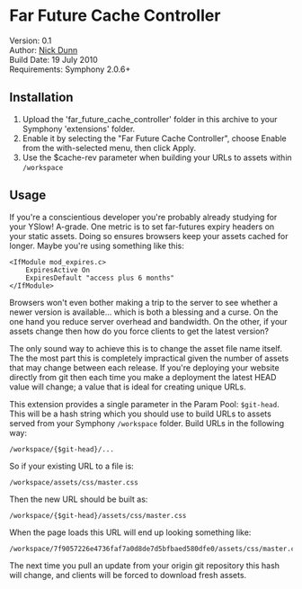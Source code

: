 # Far Future Cache Controller
 
Version: 0.1  
Author: [Nick Dunn](http://nick-dunn.co.uk)  
Build Date: 19 July 2010  
Requirements: Symphony 2.0.6+

## Installation
 
1. Upload the 'far_future_cache_controller' folder in this archive to your Symphony 'extensions' folder.
2. Enable it by selecting the "Far Future Cache Controller", choose Enable from the with-selected menu, then click Apply.
3. Use the $cache-rev parameter when building your URLs to assets within `/workspace`


## Usage

If you're a conscientious developer you're probably already studying for your YSlow! A-grade. One metric is to set far-futures expiry headers on your static assets. Doing so ensures browsers keep your assets cached for longer. Maybe you're using something like this:

	<IfModule mod_expires.c>
		ExpiresActive On
		ExpiresDefault "access plus 6 months"
	</IfModule>

Browsers won't even bother making a trip to the server to see whether a newer version is available... which is both a blessing and a curse. On the one hand you reduce server overhead and bandwidth. On the other, if your assets change then how do you force clients to get the latest version?

The only sound way to achieve this is to change the asset file name itself. The the most part this is completely impractical given the number of assets that may change between each release. If you're deploying your website directly from git then each time you make a deployment the latest HEAD value will change; a value that is ideal for creating unique URLs.

This extension provides a single parameter in the Param Pool: `$git-head`. This will be a hash string which you should use to build URLs to assets served from your Symphony `/workspace` folder. Build URLs in the following way:

	/workspace/{$git-head}/...

So if your existing URL to a file is:

	/workspace/assets/css/master.css

Then the new URL should be built as:

	/workspace/{$git-head}/assets/css/master.css

When the page loads this URL will end up looking something like:

	/workspace/7f9057226e4736faf7a0d8de7d5bfbaed580dfe0/assets/css/master.css

The next time you pull an update from your origin git repository this hash will change, and clients will be forced to download fresh assets.